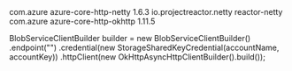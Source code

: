 <dependency>
  <groupId>com.azure</groupId>
  <artifactId>azure-core-http-netty</artifactId>
  <version>1.6.3</version>
  <exclusions>
    <exclusion>
      <groupId>io.projectreactor.netty</groupId>
      <artifactId>reactor-netty</artifactId>
    </exclusion>
  </exclusions>
</dependency>
<dependency>
  <groupId>com.azure</groupId>
  <artifactId>azure-core-http-okhttp</artifactId>
  <version>1.11.5</version>
</dependency>

BlobServiceClientBuilder builder = new BlobServiceClientBuilder()
    .endpoint("<your-endpoint>")
    .credential(new StorageSharedKeyCredential(accountName, accountKey))
    .httpClient(new OkHttpAsyncHttpClientBuilder().build());
